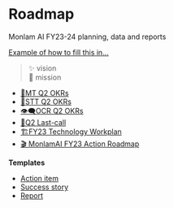 # Roadmap

Monlam AI FY23-24 planning, data and reports

<a href="https://github.com/orgs/MonlamAI/projects/3?pane=info" target="_blank">Example of how to fill this in...</a>


> ✨ vision <br>
> 🚀 mission

- [🔁MT Q2 OKRs](https://github.com/MonlamAI/roadmap/issues/1)
- [💬STT Q2 OKRs](https://github.com/MonlamAI/roadmap/issues/2)
- [👁️‍🗨️OCR Q2 OKRs](https://github.com/MonlamAI/roadmap/issues/3)
- [🚩Q2 Last-call](https://github.com/buda-base/BudaX-Admin/milestone/3)
- [🏗️FY23 Technology Workplan](https://github.com/orgs/buda-base/projects/12)
- [🎬 MonlamAI FY23 Action Roadmap](https://github.com/orgs/MonlamAI/projects/3)

**Templates**
- [Action item](https://github.com/MonlamAI/roadmap/issues/new?assignees=&labels=&template=action-item.md&title=)
- [Success story](https://github.com/MonlamAI/roadmap/issues/new?assignees=&labels=&template=success-story.md&title=)
- [Report](https://github.com/MonlamAI/roadmap/issues/new?assignees=&labels=&template=report.md&title=)
